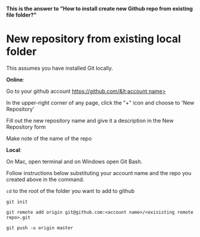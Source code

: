 **This is the answer to "How to install create new Github repo from existing file folder?"**

# **New repository from existing local folder**

This assumes you have installed Git locally.

**Online**:

Go to your github account [https://github.com/&lt;account name&gt;](https://github.com)

In the upper-right corner of any page, click the "+" icon and choose to 'New Repository'

Fill out the new repository name and give it a description in the New Repository form

Make note of the name of the repo

**Local**:

On Mac, open terminal and on Windows open Git Bash.

Follow instructions below substituting your account name and the repo you created above in the command.

`cd` to the root of the folder you want to add to github

`git init`

```
git remote add origin git@github.com:<account name>/<exisisting remote repo>.git
```

```
git push -u origin master
```



